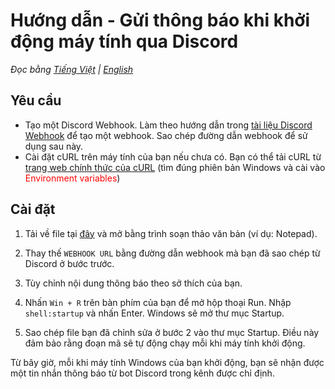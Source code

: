 # Hướng dẫn - Gửi thông báo khi khởi động máy tính qua Discord

*Đọc bằng [Tiếng Việt](README.md) | [English](README_en.md)*



## Yêu cầu 
- Tạo một Discord Webhook. Làm theo hướng dẫn trong [tài liệu Discord Webhook](https://support.discord.com/hc/vi/articles/228383668-Gi%E1%BB%9Bi-thi%E1%BB%87u-v%E1%BB%81-Webhook) để tạo một webhook. Sao chép đường dẫn webhook để sử dụng sau này.
- Cài đặt cURL trên máy tính của bạn nếu chưa có. Bạn có thể tải cURL từ [trang web chính thức của cURL](https://curl.se/download.html) (tìm đúng phiên bản Windows và cài vào <span style="color: red">Environment variables</span>)

## Cài đặt

1. Tải về file tại [đây](https://github.com/merlin7vv4/Notification-when-pc-turn-on/releases/download/1.0/Notification-when-pc-turn-on.bat) và mở bằng trình soạn thảo văn bản (ví dụ: Notepad).

2. Thay thế `WEBHOOK URL` bằng đường dẫn webhook  mà bạn đã sao chép từ Discord ở bước trước.

3. Tùy chỉnh nội dung thông báo theo sở thích của bạn.

4. Nhấn `Win + R` trên bàn phím của bạn để mở hộp thoại Run. Nhập `shell:startup` và nhấn Enter. Windows sẽ mở thư mục Startup.

5. Sao chép file  bạn đã chỉnh sửa ở bước 2 vào thư mục Startup. Điều này đảm bảo rằng đoạn mã sẽ tự động chạy mỗi khi máy tính khởi động.

Từ bây giờ, mỗi khi máy tính Windows của bạn khởi động, bạn sẽ nhận được một tin nhắn thông báo từ bot Discord trong kênh được chỉ định.



